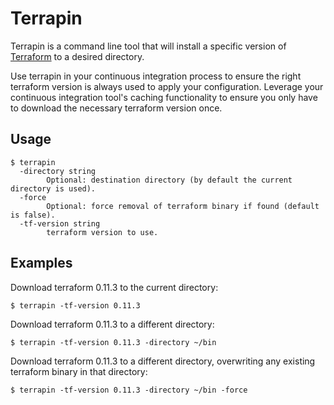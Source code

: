 # Terrapin

Terrapin is a command line tool that will install a specific version of [Terraform](https://www.terraform.io) to a desired directory.

Use terrapin in your continuous integration process to ensure the right terraform version is always used to apply your configuration. Leverage your continuous integration tool's caching functionality to ensure you only have to download the necessary terraform version once.

## Usage

```
$ terrapin
  -directory string
        Optional: destination directory (by default the current directory is used).
  -force
        Optional: force removal of terraform binary if found (default is false).
  -tf-version string
        terraform version to use.
```

## Examples

Download terraform 0.11.3 to the current directory:
```
$ terrapin -tf-version 0.11.3
```

Download terraform 0.11.3 to a different directory:
```
$ terrapin -tf-version 0.11.3 -directory ~/bin
```

Download terraform 0.11.3 to a different directory, overwriting any existing terraform binary in that directory:
```
$ terrapin -tf-version 0.11.3 -directory ~/bin -force
```